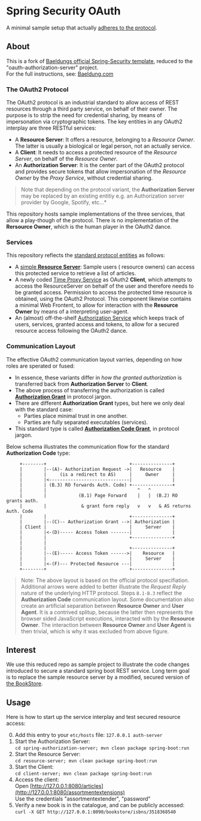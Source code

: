 # Spring Security OAuth

A minimal sample setup that actually [adheres to the protocol](https://datatracker.ietf.org/doc/html/rfc6749).

## About

This is a fork of [Baeldungs official Spring-Security template](https://github.com/Baeldung/spring-security-oauth/tree/master/oauth-authorization-server), reduced to the "oauth-authorization-server" project.  
For the full instructions, see: [Baeldung.com](https://www.baeldung.com/spring-security-oauth-auth-server)

### The OAuth2 Protocol 

The OAuth2 protocol is an industrial standard to allow access of REST resources through a third
party service, on behalf of their owner. The purpose is to strip the need for credential sharing, by
means of impersonation via cryptographic tokens.
The key entities in any OAuth2 interplay are three RESTful services:

* A **Resource Server**: It offers a resource, belonging to a *Resource Owner*. The latter is
  usually a biological or legal person, not an actually service.
* A **Client**: It needs to access a protected resource of the *Resource Server*, on behalf of the
  *Resource Owner*.
* An **Authorization Server**: It is the center part of the OAuth2 protocol and provides secure
  tokens that allow impersonation of the *Resource Owner* by the *Proxy Service*, without credential
  sharing.

> Note that depending on the protocol variant, the **Authorization Server** may be replaced by an
> existing entitiy e.g. an Authorization server provider by Google, Spotify, etc...*

This repository hosts sample implementations of the three services, that allow a play-though of the
protocol. There is no implementation of the **Rersource Owner**, which is the human player in the
OAuth2 dance.

### Services

This repository reflects the [standard protocol entities](#about) as follows:

* A [simple **Resource Server**](resource-server): Sample users (
  resource owners) can access this protected service to retrieve a list of articles.
* A newly coded [Time Proxy Service](Client) as OAuth2 **Client**, which attempts to access the
  ResourceServer on behalf of the user and therefore needs to be granted access. Permission to access the protected time resource is obtained, using the OAuth2
  Protocol. This component likewise contains a minimal Web Frontent, to allow for interaction with
  the **Resource Owner** by means of a interpreting user-agent.
* An (almost) off-the-shelf [Authorization Service](AuthorizationServer) which keeps track of users,
  services, granted access and tokens, to allow for a secured resource access following the OAuth2
  dance.

### Communication Layout

The effective OAuth2 communication layout varries, depending on how roles are sperated or fused:

* In essence, these variants differ in *how the granted authorization* is transferred back from
  **Authorization Server** to **Client**.
* The above process of transferring the authorization is called [**Authorization Grant**](https://datatracker.ietf.org/doc/html/rfc6749#section-1.3) in protocol jargon.
* There are different **Authorization Grant** types, but here we only deal with the standard case:
    * Parties place minimal trust in one another.
    * Parties are fully separated executables (services).
* This standard type is called [**Authorization Code Grant**](https://datatracker.ietf.org/doc/html/rfc6749#section-4.1), in protocol jargon.

Below schema illustrates the communication flow for the standard **Authorization Code** type:

```
     +--------+                               +---------------+
     |        |--(A)- Authorization Request ->|   Resource    |
     |        |     (is a redirect to AS)     |     Owner     |
     |        |<------------------------------|               |
     |        | (B.3) RO forwards Auth. Code) +---------------+
     |        |                                  ^   ^
     |        |            (B.1) Page Forward    |   |  (B.2) RO grants auth.
     |        |             & grant form reply   v   v   & AS returns Auth. Code
     |        |                               +---------------+
     |        |--(C)-- Authorization Grant -->| Authorization |
     | Client |                               |     Server    |
     |        |<-(D)----- Access Token -------|               |
     |        |                               +---------------+
     |        |
     |        |                               +---------------+
     |        |--(E)----- Access Token ------>|    Resource   |
     |        |                               |     Server    |
     |        |<-(F)--- Protected Resource ---|               |
     +--------+                               +---------------+
```

> Note: The above layout is based on the official protocol specifiation. Additional arrows were
> added to better illustrate the *Request Reply* nature of the underlying HTTP protocol.
> Steps ```B.1-B.3``` reflect the **Authorization Code** communication layout.
> Some documentation also create an artificial separation between **Resource Owner** and **User Agent**. It is a contrived splitup, because the latter then represents the browser sided JavaScript executions, interacted with by the **Resource Owner**. The interaction between **Resource Owner** and **User Agent** is then trivial, which is why it was excluded from above figure.


## Interest

We use this reduced repo as sample project to illustrate the code changes introduced to secure a standard spring boot REST service.
Long term goal is to replace the sample resource server by a modified, secured version of [the BookStore](https://github.com/m5c/BookStoreInternals).

## Usage

Here is how to start up the service interplay and test secured resource access:

 0) Add this entry to your `etc/hosts` file: `127.0.0.1 auth-server`
 1) Start the Authorization Server:  
`cd spring-authorization-server; mvn clean package spring-boot:run`
 2) Start the Resource Server:  
`cd resource-server; mvn clean package spring-boot:run`
 3) Start the Client:  
`cd client-server; mvn clean package spring-boot:run`
 4) Access the client:  
Open [http://127.0.0.1:8080/articles](http://127.0.0.1:8080/assortmentextensions)  
Use the credentials "assortmentextender", "password"
 5) Verify a new book is in the catalogue, and can be publicly accessed:  
`curl -X GET http://127.0.0.1:8090/bookstore/isbns/3518368540`
